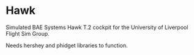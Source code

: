 # Hawk

Simulated BAE Systems Hawk T.2 cockpit for the University of Liverpool Flight Sim Group.

Needs hershey and phidget libraries to function.
